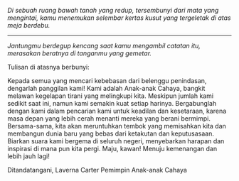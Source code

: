 _Di sebuah ruang bawah tanah yang redup, tersembunyi dari mata yang mengintai, kamu menemukan selembar kertas kusut yang tergeletak di atas meja berdebu._

---

_Jantungmu berdegup kencang saat kamu mengambil catatan itu, merasakan beratnya di tanganmu yang gemetar._

Tulisan di atasnya berbunyi:

Kepada semua yang mencari kebebasan dari belenggu penindasan, dengarlah panggilan kami! Kami adalah Anak-anak Cahaya, bangkit melawan kegelapan tirani yang melingkupi kita. Meskipun jumlah kami sedikit saat ini, namun kami semakin kuat setiap harinya. Bergabunglah dengan kami dalam pencarian kami untuk keadilan dan kesetaraan, karena masa depan yang lebih cerah menanti mereka yang berani bermimpi. Bersama-sama, kita akan meruntuhkan tembok yang memisahkan kita dan membangun dunia baru yang bebas dari ketakutan dan keputusasaan. Biarkan suara kami bergema di seluruh negeri, menyebarkan harapan dan inspirasi di mana pun kita pergi. Maju, kawan! Menuju kemenangan dan lebih jauh lagi!

Ditandatangani,
Laverna Carter
Pemimpin Anak-anak Cahaya
